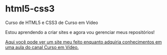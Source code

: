 # html5-css3
Curso de HTML5 e CSS3 de Curso em Vídeo

Estou aprendendo a criar sites e agora vou gerenciar meus repositórios!

<a href="Exercícios/Ex%2007/index.html">Aqui você pode ver um site meu feito enquanto adquiria conhecimentos em uma aula do canal Curso em Vídeo.</a>
